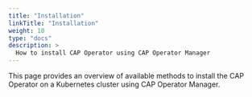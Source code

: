 ```yaml
---
title: "Installation"
linkTitle: "Installation"
weight: 10
type: "docs"
description: >
  How to install CAP Operator using CAP Operator Manager
---
```


This page provides an overview of available methods to install the CAP Operator on a Kubernetes cluster using CAP Operator Manager.
